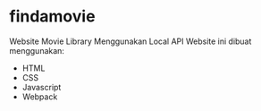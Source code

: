 # findamovie
Website Movie Library Menggunakan Local API
Website ini dibuat menggunakan:
- HTML
- CSS
- Javascript
- Webpack
